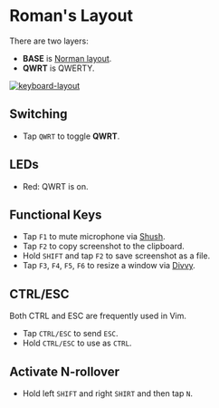 # Roman's Layout

There are two layers:

- **BASE** is [Norman layout](https://normanlayout.info/).
- **QWRT** is QWERTY.

[![keyboard-layout](https://i.imgur.com/jfKBznw.png)](http://www.keyboard-layout-editor.com/#/gists/3b236f450da474dc506a5a80390c3cc7)

## Switching

- Tap `QWRT` to toggle **QWRT**.

## LEDs

- Red: QWRT is on.

## Functional Keys

- Tap `F1` to mute microphone via [Shush](http://mizage.com/shush/).
- Tap `F2` to copy screenshot to the clipboard.
- Hold `SHIFT` and tap `F2` to save screenshot as a file.
- Tap `F3`, `F4`, `F5`, `F6` to resize a window via [Divvy](http://mizage.com/divvy/).

## CTRL/ESC

Both CTRL and ESC are frequently used in Vim.

- Tap `CTRL/ESC` to send `ESC`.
- Hold `CTRL/ESC` to use as `CTRL`.

## Activate N-rollover

- Hold left `SHIFT` and right `SHIRT` and then tap `N`.
